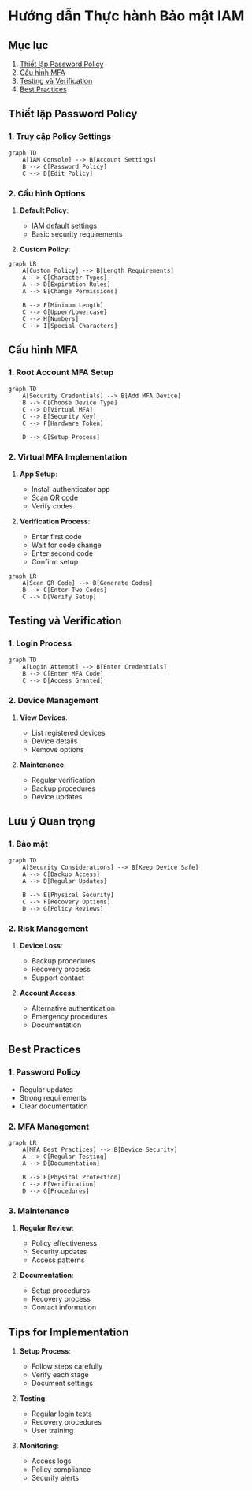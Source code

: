 # Hướng dẫn Thực hành Bảo mật IAM

## Mục lục
1. [Thiết lập Password Policy](#thiết-lập-password-policy)
2. [Cấu hình MFA](#cấu-hình-mfa)
3. [Testing và Verification](#testing-và-verification)
4. [Best Practices](#best-practices)

## Thiết lập Password Policy

### 1. Truy cập Policy Settings
```mermaid
graph TD
    A[IAM Console] --> B[Account Settings]
    B --> C[Password Policy]
    C --> D[Edit Policy]
```

### 2. Cấu hình Options
1. **Default Policy**:
   - IAM default settings
   - Basic security requirements

2. **Custom Policy**:
```mermaid
graph LR
    A[Custom Policy] --> B[Length Requirements]
    A --> C[Character Types]
    A --> D[Expiration Rules]
    A --> E[Change Permissions]
    
    B --> F[Minimum Length]
    C --> G[Upper/Lowercase]
    C --> H[Numbers]
    C --> I[Special Characters]
```

## Cấu hình MFA

### 1. Root Account MFA Setup
```mermaid
graph TD
    A[Security Credentials] --> B[Add MFA Device]
    B --> C[Choose Device Type]
    C --> D[Virtual MFA]
    C --> E[Security Key]
    C --> F[Hardware Token]
    
    D --> G[Setup Process]
```

### 2. Virtual MFA Implementation
1. **App Setup**:
   - Install authenticator app
   - Scan QR code
   - Verify codes

2. **Verification Process**:
   - Enter first code
   - Wait for code change
   - Enter second code
   - Confirm setup

```mermaid
graph LR
    A[Scan QR Code] --> B[Generate Codes]
    B --> C[Enter Two Codes]
    C --> D[Verify Setup]
```

## Testing và Verification

### 1. Login Process
```mermaid
graph TD
    A[Login Attempt] --> B[Enter Credentials]
    B --> C[Enter MFA Code]
    C --> D[Access Granted]
```

### 2. Device Management
1. **View Devices**:
   - List registered devices
   - Device details
   - Remove options

2. **Maintenance**:
   - Regular verification
   - Backup procedures
   - Device updates

## Lưu ý Quan trọng

### 1. Bảo mật
```mermaid
graph TD
    A[Security Considerations] --> B[Keep Device Safe]
    A --> C[Backup Access]
    A --> D[Regular Updates]
    
    B --> E[Physical Security]
    C --> F[Recovery Options]
    D --> G[Policy Reviews]
```

### 2. Risk Management
1. **Device Loss**:
   - Backup procedures
   - Recovery process
   - Support contact

2. **Account Access**:
   - Alternative authentication
   - Emergency procedures
   - Documentation

## Best Practices

### 1. Password Policy
- Regular updates
- Strong requirements
- Clear documentation

### 2. MFA Management
```mermaid
graph LR
    A[MFA Best Practices] --> B[Device Security]
    A --> C[Regular Testing]
    A --> D[Documentation]
    
    B --> E[Physical Protection]
    C --> F[Verification]
    D --> G[Procedures]
```

### 3. Maintenance
1. **Regular Review**:
   - Policy effectiveness
   - Security updates
   - Access patterns

2. **Documentation**:
   - Setup procedures
   - Recovery process
   - Contact information

## Tips for Implementation

1. **Setup Process**:
   - Follow steps carefully
   - Verify each stage
   - Document settings

2. **Testing**:
   - Regular login tests
   - Recovery procedures
   - User training

3. **Monitoring**:
   - Access logs
   - Policy compliance
   - Security alerts